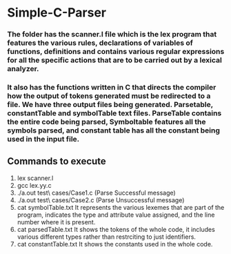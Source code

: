 # Simple-C-Parser

### The folder has the scanner.l file which is the lex program that features the various rules, declarations of variables of functions, definitions and contains various regular expressions for all the specific actions that are to be carried out by a lexical analyzer. 

### It also has the functions written in C that directs the compiler how the output of tokens generated must be redirected to a file. We have three output files being generated. Parsetable, constantTable and symbolTable text files. ParseTable contains the entire code being parsed, Symboltable features all the symbols parsed, and constant table has all the constant being used in the input file.


## Commands to execute
1. lex scanner.l
2. gcc lex.yy.c
3. ./a.out test\ cases/Case1.c (Parse Successful message)
4. ./a.out test\ cases/Case2.c (Parse Unsuccessful message)
5. cat symbolTable.txt 
	       It represents the various lexemes that are part of the program, indicates the type and attribute value assigned, and the line number where it is present.
6. cat parsedTable.txt
         It shows the tokens of the whole code, it includes various different types rather than restrciting to just identifiers.
7. cat constantTable.txt
         It shows the constants used in the whole code.
